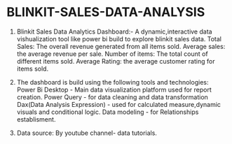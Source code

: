 # BLINKIT-SALES-DATA-ANALYSIS

1. Blinkit Sales Data Analytics Dashboard:-
A dynamic,interactive data vishualization tool like power bi build to explore blinkit sales data.
Total Sales: The overall revenue generated from all items sold.
Average sales: the average revenue per sale.
Number of items: The total count of different items sold.
Average Rating: the average customer rating for items sold.
                                                                                       
2. The dashboard is build using the following tools and technologies:
Power Bi Desktop - Main data visualization platform used for report creation.
Power Query - for data cleaning and data transformation
Dax(Data Analysis Expression) - used for calculated measure,dynamic visuals and conditional logic.
Data modeling - for Relationships establisment.

3. Data source:
By youtube channel- data tutorials.
                                                                                                                                            
